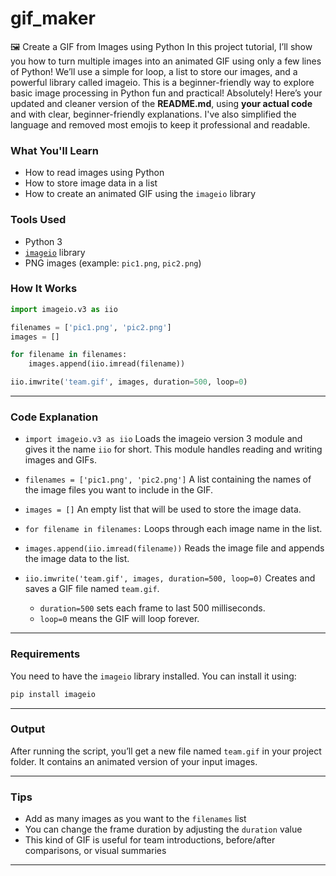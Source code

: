 # gif_maker
 
🖼️ Create a GIF from Images using Python
In this project tutorial, I’ll show you how to turn multiple images into an animated GIF using only a few lines of Python! We’ll use a simple for loop, a list to store our images, and a powerful library called imageio. This is a beginner-friendly way to explore basic image processing in Python fun and practical!
Absolutely! Here’s your updated and cleaner version of the **README.md**, using **your actual code** and with clear, beginner-friendly explanations. I've also simplified the language and removed most emojis to keep it professional and readable.

### What You'll Learn

* How to read images using Python
* How to store image data in a list
* How to create an animated GIF using the `imageio` library

### Tools Used

* Python 3
* [`imageio`](https://imageio.readthedocs.io/en/stable/) library
* PNG images (example: `pic1.png`, `pic2.png`)

### How It Works

```python
import imageio.v3 as iio

filenames = ['pic1.png', 'pic2.png']
images = []

for filename in filenames:
    images.append(iio.imread(filename))

iio.imwrite('team.gif', images, duration=500, loop=0)
```

---

### Code Explanation

* `import imageio.v3 as iio`
  Loads the imageio version 3 module and gives it the name `iio` for short. This module handles reading and writing images and GIFs.

* `filenames = ['pic1.png', 'pic2.png']`
  A list containing the names of the image files you want to include in the GIF.

* `images = []`
  An empty list that will be used to store the image data.

* `for filename in filenames:`
  Loops through each image name in the list.

* `images.append(iio.imread(filename))`
  Reads the image file and appends the image data to the list.

* `iio.imwrite('team.gif', images, duration=500, loop=0)`
  Creates and saves a GIF file named `team.gif`.

  * `duration=500` sets each frame to last 500 milliseconds.
  * `loop=0` means the GIF will loop forever.

---

### Requirements

You need to have the `imageio` library installed. You can install it using:

```bash
pip install imageio
```

---

### Output

After running the script, you’ll get a new file named `team.gif` in your project folder. It contains an animated version of your input images.

---

### Tips

* Add as many images as you want to the `filenames` list
* You can change the frame duration by adjusting the `duration` value
* This kind of GIF is useful for team introductions, before/after comparisons, or visual summaries

---

